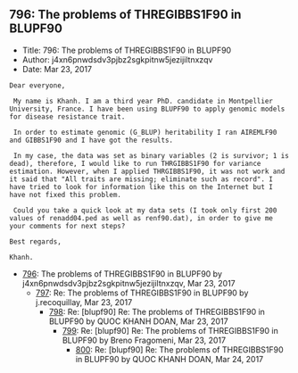 ## 796: The problems of THREGIBBS1F90 in BLUPF90

- Title: 796: The problems of THREGIBBS1F90 in BLUPF90
- Author: j4xn6pnwdsdv3pjbz2sgkpitnw5jezijiltnxzqv
- Date: Mar 23, 2017

```
Dear everyone,

 My name is Khanh. I am a third year PhD. candidate in Montpellier University, France. I have been using BLUPF90 to apply genomic models for disease resistance trait.

 In order to estimate genomic (G_BLUP) heritability I ran AIREMLF90 and GIBBS1F90 and I have got the results.

 In my case, the data was set as binary variables (2 is survivor; 1 is dead), therefore, I would like to run THRGIBBS1F90 for variance estimation. However, when I applied THRGIBBS1F90, it was not work and it said that "All traits are missing; eliminate such as record". I have tried to look for information like this on the Internet but I have not fixed this problem.

 Could you take a quick look at my data sets (I took only first 200 values of renadd04.ped as well as renf90.dat), in order to give me your comments for next steps?

Best regards,

Khanh.
```

- [796](0796.md): The problems of THREGIBBS1F90 in BLUPF90 by j4xn6pnwdsdv3pjbz2sgkpitnw5jezijiltnxzqv, Mar 23, 2017
    - [797](0797.md): Re: The problems of THREGIBBS1F90 in BLUPF90 by j.recoquillay, Mar 23, 2017
        - [798](0798.md): Re: [blupf90] Re: The problems of THREGIBBS1F90 in BLUPF90 by QUOC KHANH DOAN, Mar 23, 2017
            - [799](0799.md): Re: [blupf90] Re: The problems of THREGIBBS1F90 in BLUPF90 by Breno Fragomeni, Mar 23, 2017
                - [800](0800.md): Re: [blupf90] Re: The problems of THREGIBBS1F90 in BLUPF90 by QUOC KHANH DOAN, Mar 24, 2017
